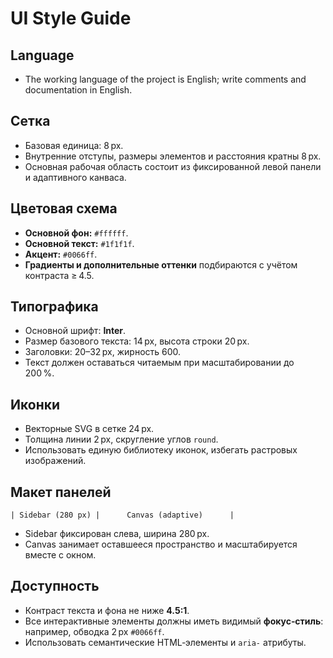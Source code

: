 # UI Style Guide

## Language
- The working language of the project is English; write comments and documentation in English.

## Сетка
- Базовая единица: 8 px.
- Внутренние отступы, размеры элементов и расстояния кратны 8 px.
- Основная рабочая область состоит из фиксированной левой панели и адаптивного канваса.

## Цветовая схема
- **Основной фон:** `#ffffff`.
- **Основной текст:** `#1f1f1f`.
- **Акцент:** `#0066ff`.
- **Градиенты и дополнительные оттенки** подбираются с учётом контраста ≥ 4.5.

## Типографика
- Основной шрифт: **Inter**.
- Размер базового текста: 14 px, высота строки 20 px.
- Заголовки: 20–32 px, жирность 600.
- Текст должен оставаться читаемым при масштабировании до 200 %.

## Иконки
- Векторные SVG в сетке 24 px.
- Толщина линии 2 px, скругление углов `round`.
- Использовать единую библиотеку иконок, избегать растровых изображений.

## Макет панелей
```
| Sidebar (280 px) |      Canvas (adaptive)      |
```
- Sidebar фиксирован слева, ширина 280 px.
- Canvas занимает оставшееся пространство и масштабируется вместе с окном.

## Доступность
- Контраст текста и фона не ниже **4.5:1**.
- Все интерактивные элементы должны иметь видимый **фокус‑стиль**: например, обводка 2 px `#0066ff`.
- Использовать семантические HTML‑элементы и `aria-` атрибуты.
